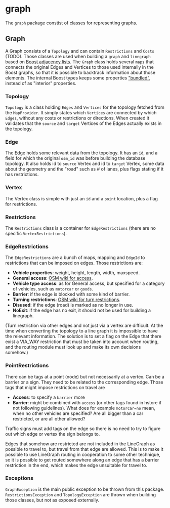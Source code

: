 graph
=====

The `graph` package constist of classes for representing graphs.

## Graph
A Graph consists of a `Topology` and can contain `Restrictions` and `Costs` (TODO). Those classes are used when building a `graph` and `linegraph` based on [Boost adjacency lists](http://www.boost.org/doc/libs/1_54_0/libs/graph/doc/adjacency_list.html). The `Graph` class holds several `maps` that connects the original Edges and Vertices to those used internally in the Boost graphs, so that it is possible to backtrack information about those elements. The internal Boost types keeps some properties ["bundled"](http://www.boost.org/doc/libs/1_54_0/libs/graph/doc/bundles.html), instead of as "interior" properties.

### Topology
`Topology` is a class holding `Edges` and `Vertices` for the topology fetched from the `MapProvider`. It simply states which `Vertices` are connected by which `Edges`, without any costs or restrictions or directions. When created it validates that the `source` and `target` Vertices of the Edges actually exists in the topology.

### Edge
The Edge holds some relevant data from the topology. It has an `id`, and a field for which the original `osm_id` was before building the database topology. It also holds id to `source` Vertex and id to `target` Vertex, some data about the geometry and the "road" such as # of lanes, plus flags stating if it has restrictions.

### Vertex
The Vertex class is simple with just an `id` and a `point` location, plus a flag for restrictions.

### Restrictions
The `Restrictions` class is a container for `EdgeRestrictions` (there are no specific `VertexRestrictions`).

### EdgeRestrictions
The `EdgeRestrictions` are a bunch of maps, mapping and `EdgeId` to restrictions that can be imposed on edges. Those restrictions are:

- **Vehicle properties**: weight, height, length, width, maxspeed.
- **General access**: [OSM wiki for access](http://wiki.openstreetmap.org/wiki/Key:access).
- **Vehicle type access**: as for General access, but specified for a category of vehicles, such as `motorcar` or `goods`.
- **Barrier**: if the edge is blocked with some kind of barrier.
- **Turning restrictions**: [OSM wiki for turn restrictions](http://wiki.openstreetmap.org/wiki/Relation:restriction).
- **Disused**: if the edge (road) is marked as no longer in use.
- **NoExit**: if the edge has no exit, it should not be used for building a linegraph.

(Turn restriction via other edges and not just via a vertex are difficult. At the time when converting the topology to a line graph it is impossible to have the relevant information. The solution is to set a flag on the Edge that there exist a VIA_WAY restriction that must be taken into account when routing, and the routing module must look up and make its own decisions somehow.)

### PointRestrictions
There can be tags at a point (node) but not necessarily at a vertex. Can be a barrier or a sign. They need to be related to the corresponding edge. Those tags that might impose restrictions on travel are

- **Access**: to specify a `barrier` more
- **Barrier**: might be combined with `access` (or other tags found in hstore if not following guidelines). What does for example `motorcar=no` mean, when no other vehicles are specified? Are all bigger than a car restricted, or are all other allowed?

Traffic signs must add tags on the edge so there is no need to try to figure out which edge or vertex the sign belongs to.

Edges that somehow are restricted are not included in the LineGraph as possible to travel to, but travel from that edge are allowed. This is to make it possible to use LineGraph routing in cooperation to some other technique, so it is possible to get routed somewhere along an edge that has a barrier restriction in the end, which makes the edge unsuitable for travel to.
### Exceptions
`GraphException` is the main public exception to be thrown from this package. `RestrictionsException` and `TopologyException` are thrown when building those classes, but not as exposed externally.